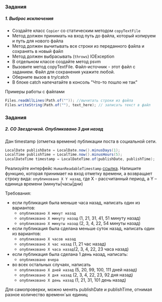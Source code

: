 ### Задания
##### 1. Выброс исключения
- Создайте класс `Copier` со статическим методом `copyTextFile`
- Метод должен принимать на вход путь до файла, который копируем и путь для нового файла
- Метод должен вычитывать все строки из переданного файла и сохранять в новый файл
- Метод должен выбрасывать (`throws`) IOException
- В отдельном классе создайте метод psvm
- Вызовите метод copyTextFile. Файл-источник - этот файл с заданием. Файл для сохранения укажите любой.
- Оберните вызов в try/catch
- В блоке catch напечатайте в консоль "Что-то пошло не так"

Примеры работы с файлами
```java
Files.readAllLines(Path.of("")); //вычитать строки из файла 
Files.writeString(Path.of(""), text_here); // записать текст в файл
```

### Задания
##### 2. СО Звездочкой. Опубликовано 3 дня назад
Дан timestamp (отметка времени) публикации поста в социальной сети.
```java
LocalDate publishDate = LocalDate.now().minusDays(1);
LocalTime publishTime = LocalTime.now().minusHours(5);
LocalDateTime timestamp = LocalDateTime.of(publishDate, publishTime);
```
Реализуйте интерфейс `HumanReadableTimestamp` [ссылка](https://github.com/EreminD/course-27.12/blob/main/src/main/java/ru/inno/course/basics/date/HumanReadableTimestamp.java). Напишите функцию, которая принимает на вход отметку времени, а возвращает строку вида:
``опубликовано X Y назад``, где X - рассчитанный период, а Y – единица времени (минуты|часы|дни)

Требования:
- если публикация была меньше часа назад, написать один из вариантов:
    - ``опубликовано X минут назад``
    - ``опубликовано X минуту назад`` (1, 21, 31, 41, 51 минуту назад)
    - ``опубликовано X минуты назад`` (2, 3, 4, 22, 54 минуты назад)
- если публикация была сделана меньше суток назад, написать один из вариантов:
    - ``опубликовано X часов назад``
    - ``опубликовано X час назад`` (1, 21 час назад)
    - ``опубликовано X часа назад``(2, 3, 4, 22, 23 часа назад)
- если публикация была сделана 1 день назад, написать:
    - ``опубликовано вчера``
- во всех остальных случаях, написать
    - ``опубликовано X дней назад`` (5, 20, 99, 100, 111 дней назад)
    - ``опубликовано X дня назад`` (2, 3, 4, 22, 23, 92 дня назад)
    - ``опубликовано X день назад`` (1, 21, 31, 101 день назад)

Для самопроверки, можно менять publishDate и publishTime, отнимая разное количество временн`ых единиц